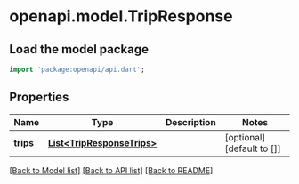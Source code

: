 # openapi.model.TripResponse

## Load the model package
```dart
import 'package:openapi/api.dart';
```

## Properties
Name | Type | Description | Notes
------------ | ------------- | ------------- | -------------
**trips** | [**List&lt;TripResponseTrips&gt;**](TripResponseTrips.md) |  | [optional] [default to []]

[[Back to Model list]](../README.md#documentation-for-models) [[Back to API list]](../README.md#documentation-for-api-endpoints) [[Back to README]](../README.md)


